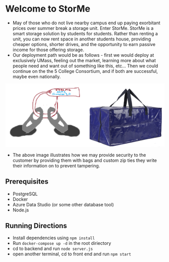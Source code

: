 # Welcome to StorMe

 - May of those who do not live nearby campus end up paying exorbitant prices over summer break a storage unit. Enter StorMe. StorMe is a smart storage solution by students for students. Rather than renting a unit, you can now rent space in another students house, providing cheaper options, shorter drives, and the opportunity to earn passive income for those offering storage. 
 - Our deployment path would be as follows - first we would deploy at exclusively UMass, feeling out the market, learning more about what people need and want out of something like this, etc... Then we could continue on the the 5 College Consortium, and if both are successful, maybe even nationally.
 <img width="911" alt="Screenshot 2024-10-13 at 7 53 48 AM" src="\frontend\public\assets\images\Untitled.png">

 - The above image illustrates how we may provide security to the customer by providing them with bags and custom zip ties they write their information on to prevent tampering.
 
 ## Prerequisites
 - PostgreSQL
 - Docker
 - Azure Data Studio (or some other database tool)
 - Node.js

 ## Running Directions
 - Install dependencies using `npm install`
 - Run `docker-compose up -d` in the root diriectory
 - cd to backend and run `node server.js`
 - open another terminal, cd to front end and run `npm start`
